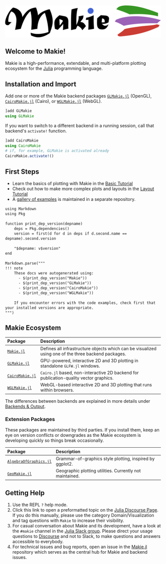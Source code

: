 ![Makie](assets/logo.png)

## Welcome to Makie!

Makie is a high-performance, extendable, and multi-platform plotting ecosystem for the [Julia](https://julialang.org/) programming language.

## Installation and Import

Add one or more of the Makie backend packages [`GLMakie.jl`](https://github.com/JuliaPlots/Makie.jl/tree/master/GLMakie) (OpenGL), [`CairoMakie.jl`](https://github.com/JuliaPlots/Makie.jl/tree/master/CairoMakie) (Cairo), or [`WGLMakie.jl`](https://github.com/JuliaPlots/Makie.jl/tree/master/WGLMakie) (WebGL).

```julia
]add GLMakie
using GLMakie
```

If you want to switch to a different backend in a running session, call that backend's `activate!` function.

```julia
]add CairoMakie
using CairoMakie
# if, for example, GLMakie is activated already
CairoMakie.activate!()
```

## First Steps

- Learn the basics of plotting with Makie in the [Basic Tutorial](@ref)
- Check out how to make more complex plots and layouts in the [Layout Tutorial](@ref)
- A [gallery of examples](https://lazarusa.github.io/BeautifulMakie/) is maintained in a separate repository.

```@eval
using Markdown
using Pkg

function print_dep_version(depname)
    deps = Pkg.dependencies()
    version = first(d for d in deps if d.second.name == depname).second.version

    "$depname: v$version"
end

Markdown.parse("""
!!! note
    These docs were autogenerated using:
      - $(print_dep_version("Makie"))
      - $(print_dep_version("GLMakie"))
      - $(print_dep_version("CairoMakie"))
      - $(print_dep_version("WGLMakie"))

    If you encounter errors with the code examples, check first that your installed versions are appropriate.
""")
```

## Makie Ecosystem

| Package                                                        | Description                                                                                         |
| :------------------------------------------------------------- | :-------------------------------------------------------------------------------------------------- |
| [`Makie.jl`](https://github.com/JuliaPlots/Makie.jl)           | Defines all infrastructure objects which can be visualized using one of the three backend packages. |
| [`GLMakie.jl`](https://github.com/JuliaPlots/Makie.jl/tree/master/GLMakie)       | GPU-powered, interactive 2D and 3D plotting in standalone `GLFW.jl` windows.                        |
| [`CairoMakie.jl`](https://github.com/JuliaPlots/Makie.jl/tree/master/CairoMakie) | `Cairo.jl` based, non-interactive 2D backend for publication-quality vector graphics.               |
| [`WGLMakie.jl`](https://github.com/JuliaPlots/Makie.jl/tree/master/WGLMakie)     | WebGL-based interactive 2D and 3D plotting that runs within browsers.                               |

The differences between backends are explained in more details under [Backends & Output](@ref).

### Extension Packages

These packages are maintained by third parties. If you install them, keep an eye on version conflicts or downgrades as the Makie ecosystem is developing quickly so things break occasionally.

| Package                                                                       | Description                                              |
| :---------------------------------------------------------------------------- | :------------------------------------------------------- |
| [`AlgebraOfGraphics.jl`](https://github.com/JuliaPlots/AlgebraOfGraphics.jl/) | Grammar-of-graphics style plotting, inspired by ggplot2. |
| [`GeoMakie.jl`](https://github.com/JuliaPlots/GeoMakie.jl)                    | Geographic plotting utilities. Currently not maintained. |

## Getting Help

1. Use the REPL `?` help mode.
1. Click this link to open a preformatted topic on the [Julia Discourse Page](https://discourse.julialang.org/new-topic?title=Makie%20-%20Your%20question%20here&category=domain/viz&tags=Makie&body=You%20can%20write%20your%20question%20in%20this%20space.%0A%0ABefore%20asking%2C%20please%20take%20a%20minute%20to%20make%20sure%20that%20you%20have%20installed%20the%20latest%20available%20versions%20and%20have%20looked%20at%20%5Bthe%20most%20recent%20documentation%5D(http%3A%2Fmakie.juliaplots.org%2Fstable%2F)%20%3Ainnocent%3A). If you do this manually, please use the category Domain/Visualization and tag questions with `Makie` to increase their visibility.
1. For casual conversation about Makie and its development, have a look at the `#makie` channel in the [Julia Slack group](https://julialang.org/slack/). Please direct your usage questions to [Discourse](https://discourse.julialang.org/new-topic?title=Makie%20-%20Your%20question%20here&category=domain/viz&tags=Makie&body=You%20can%20write%20your%20question%20in%20this%20space.%0A%0ABefore%20asking%2C%20please%20take%20a%20minute%20to%20make%20sure%20that%20you%20have%20installed%20the%20latest%20available%20versions%20and%20have%20looked%20at%20%5Bthe%20most%20recent%20documentation%5D(http%3A%2Fmakie.juliaplots.org%2Fstable%2F)%20%3Ainnocent%3A) and not to Slack, to make questions and answers accessible to everybody.
1. For technical issues and bug reports, open an issue in the [Makie.jl](https://github.com/JuliaPlots/Makie.jl) repository which serves as the central hub for Makie and backend issues.
